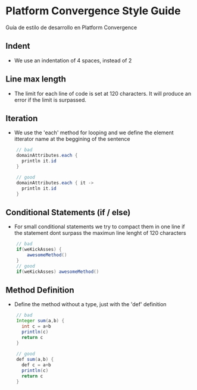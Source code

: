 # Platform Convergence Style Guide
Guía de estilo de desarrollo en Platform Convergence

## Indent

- We use an indentation of 4 spaces, instead of 2


## Line max length

 - The limit for each line of code is set at 120 characters. It will produce an error if the limit is surpassed.

## Iteration

- We use the 'each' method for looping and we define the element itterator name at the beggining of the sentence
```java
    // bad
    domainAttributes.each {
      println it.id
    }

    // good
    domainAttributes.each { it ->
      println it.id
    }
```

## Conditional Statements (if / else)
- For small conditional statements we try to compact them in one line if the statement dont surpass the maximun line lenght of 120 characters

```java
    // bad
    if(weKickAsses) {
        awesomeMethod()
    }
    // good
    if(weKickAsses) awesomeMethod()
```
## Method Definition
- Define the method without a type, just with the 'def' definition

```java
    // bad
    Integer sum(a,b) {
      int c = a+b
      println(c)
      return c
    }
    
    // good
    def sum(a,b) {
      def c = a+b
      println(c)
      return c
    }
```

